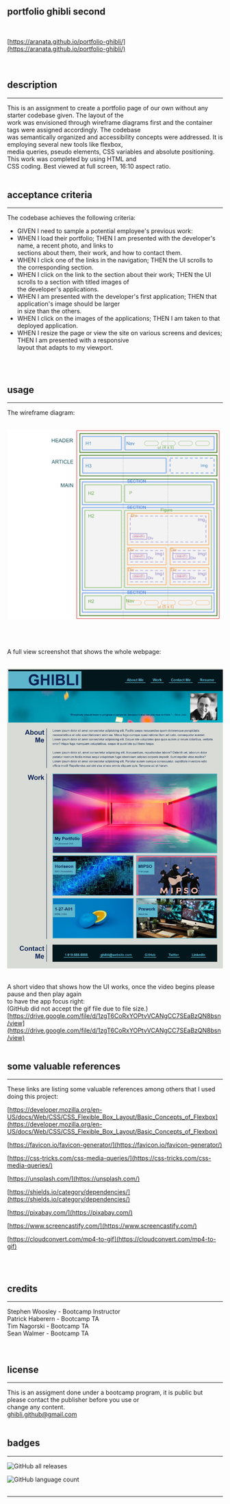 <br>

## **portfolio ghibli second**<br>
<br>

[https://aranata.github.io/portfolio-ghibli/](https://aranata.github.io/portfolio-ghibli/)<br>
<br>
<br>

## description

***

This is an assignment to create a portfolio page of our own without any starter codebase given. The layout of the<br>
work was envisioned through wireframe diagrams first and the container tags were assigned accordingly. The codebase<br>
was semantically organized and accessibility concepts were addressed. It is employing several new tools like flexbox,<br>
media queries, pseudo elements, CSS variables and absolute positioning. This work was completed by using HTML and<br>
CSS coding. Best viewed at full screen, 16:10 aspect ratio.<br>
<br>

## acceptance criteria

***

The codebase achieves the following criteria:<br>

* GIVEN I need to sample a potential employee's previous work:
* WHEN I load their portfolio; THEN I am presented with the developer's name, a recent photo, and links to<br>
sections about them, their work, and how to contact them.
* WHEN I click one of the links in the navigation; THEN the UI scrolls to the corresponding section.
* WHEN I click on the link to the section about their work; THEN the UI scrolls to a section with titled images of<br>
the developer's applications.
* WHEN I am presented with the developer's first application; THEN that application's image should be larger<br>
in size than the others.
* WHEN I click on the images of the applications; THEN I am taken to that deployed application.
* WHEN I resize the page or view the site on various screens and devices; THEN I am presented with a responsive<br>
layout that adapts to my viewport.
<br>
<br>

## usage

***

The wireframe diagram:<br>
<br>

![alt text](assets/images/wireframe-portfolio-ghibli-s.png)

<br>
<br>

A full view screenshot that shows the whole webpage:<br>
<br>

![alt text](assets/images/scrshot.png)
<br>
<br>

A short video that shows how the UI works, once the video begins please pause and then play again<br>
to have the app focus right:<br>
(GitHub did not accept the gif file due to file size.)
<br>
[https://drive.google.com/file/d/1zgT6CoRxYOPtvVCANgCC7SEaBzQN8bsn/view](https://drive.google.com/file/d/1zgT6CoRxYOPtvVCANgCC7SEaBzQN8bsn/view)
<br>
<br>

## some valuable references

***

These links are listing some valuable references among others that I used doing this project:

[https://developer.mozilla.org/en-US/docs/Web/CSS/CSS_Flexible_Box_Layout/Basic_Concepts_of_Flexbox](https://developer.mozilla.org/en-US/docs/Web/CSS/CSS_Flexible_Box_Layout/Basic_Concepts_of_Flexbox)

[https://favicon.io/favicon-generator/](https://favicon.io/favicon-generator/)

[https://css-tricks.com/css-media-queries/](https://css-tricks.com/css-media-queries/)

[https://unsplash.com/](https://unsplash.com/)

[https://shields.io/category/dependencies/](https://shields.io/category/dependencies/)

[https://pixabay.com/](https://pixabay.com/)

[https://www.screencastify.com/](https://www.screencastify.com/)

[https://cloudconvert.com/mp4-to-gif](https://cloudconvert.com/mp4-to-gif)

<br>
<br>

## credits

***

Stephen Woosley - Bootcamp Instructor<br>
Patrick Haberern - Bootcamp TA<br>
Tim Nagorski - Bootcamp TA<br>
Sean Walmer - Bootcamp TA<br>
<br>
<br>

## license

***

This is an assigment done under a bootcamp program, it is public but please contact the publisher before you use or<br>
change any content.<br>
ghibli.github@gmail.com
<br>
<br>

## badges

***

![GitHub all releases](https://img.shields.io/github/downloads/AranATA/accessible-horiseon/total)

![GitHub language count](https://img.shields.io/github/languages/count/AranATA/accessible-horiseon)
<br>
<br>

---
